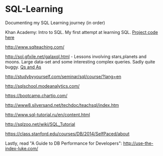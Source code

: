 # SQL-Learning

Documenting my SQL Learning journey (in order)


Khan Academy: Intro to SQL. My first attempt at learning SQL. [Project code here](https://github.com/dennisswaine/SQL-Learning/blob/main/1KhanAcademy-IntroToSQL)

http://www.sqlteaching.com/ 

http://sol.gfxile.net/galaxql.html - Lessons involving stars,planets and moons. Large data-set and some interesting complex queries. Sadly quite buggy. [Qs and As](https://github.com/dennisswaine/SQL-Learning/blob/main/3GalaXQL_answers)

http://studybyyourself.com/seminar/sql/course/?lang=en

http://sqlschool.modeanalytics.com/

https://bootcamp.chartio.com/

http://www8.silversand.net/techdoc/teachsql/index.htm

http://www.sql-tutorial.ru/en/content.html

http://sqlzoo.net/wiki/SQL_Tutorial

https://class.stanford.edu/courses/DB/2014/SelfPaced/about

Lastly, read "A Guide to DB Performance for Developers": http://use-the-index-luke.com/
